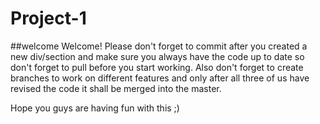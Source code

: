 # Project-1
##welcome
Welcome!
Please don't forget to commit after you created a new div/section and make sure you always have the code up to date so don't forget to pull before you start working.
Also don't forget to create branches to work on different features and only after all three of us have revised the code it shall be merged into the master.

Hope you guys are having fun with this ;)
